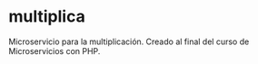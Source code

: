# multiplica
Microservicio para la multiplicación. Creado al final del curso de Microservicios con PHP.
